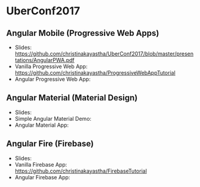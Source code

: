 # UberConf2017

## Angular Mobile (Progressive Web Apps)
* Slides: https://github.com/christinakayastha/UberConf2017/blob/master/presentations/AngularPWA.pdf
* Vanilla Progressive Web App: https://github.com/christinakayastha/ProgressiveWebAppTutorial
* Angular Progressive Web App: 

## Angular Material (Material Design)
* Slides: 
* Simple Angular Material Demo:
* Angular Material App:

## Angular Fire (Firebase)
* Slides:
* Vanilla Firebase App: https://github.com/christinakayastha/FirebaseTutorial
* Angular Firebase App:

